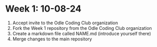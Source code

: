 # Week 1: 10-08-24

1) Accept invite to the Odle Coding Club organization
2) Fork the Week 1 repository from the Odle Coding Club organization
3) Create a markdown file called NAME.md (introduce yourself there)
4) Merge changes to the main repository

